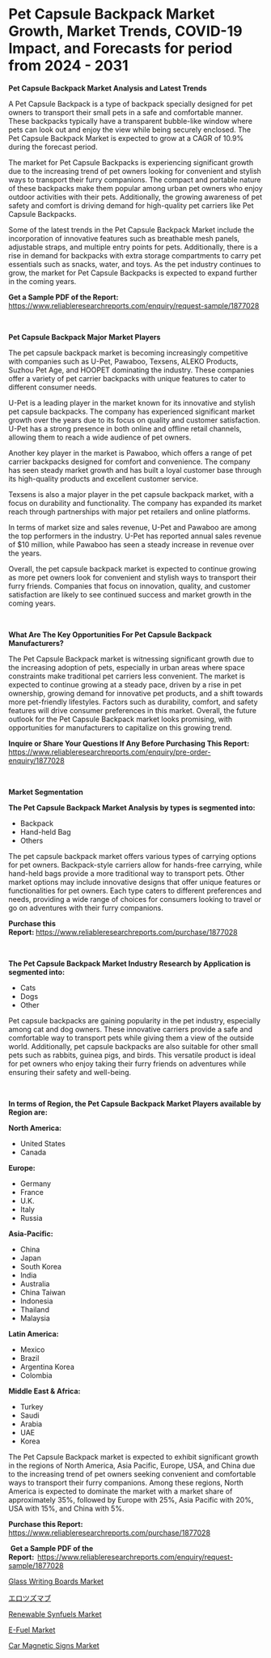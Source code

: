 <p><h1>Pet Capsule Backpack Market Growth, Market Trends, COVID-19 Impact, and Forecasts for period from 2024 - 2031</h1></p><p><strong>Pet Capsule Backpack Market Analysis and Latest Trends</strong></p>
<p><p>A Pet Capsule Backpack is a type of backpack specially designed for pet owners to transport their small pets in a safe and comfortable manner. These backpacks typically have a transparent bubble-like window where pets can look out and enjoy the view while being securely enclosed. The Pet Capsule Backpack Market is expected to grow at a CAGR of 10.9% during the forecast period.</p><p>The market for Pet Capsule Backpacks is experiencing significant growth due to the increasing trend of pet owners looking for convenient and stylish ways to transport their furry companions. The compact and portable nature of these backpacks make them popular among urban pet owners who enjoy outdoor activities with their pets. Additionally, the growing awareness of pet safety and comfort is driving demand for high-quality pet carriers like Pet Capsule Backpacks.</p><p>Some of the latest trends in the Pet Capsule Backpack Market include the incorporation of innovative features such as breathable mesh panels, adjustable straps, and multiple entry points for pets. Additionally, there is a rise in demand for backpacks with extra storage compartments to carry pet essentials such as snacks, water, and toys. As the pet industry continues to grow, the market for Pet Capsule Backpacks is expected to expand further in the coming years.</p></p>
<p><strong>Get a Sample PDF of the Report:&nbsp;</strong> <a href="https://www.reliableresearchreports.com/enquiry/request-sample/1877028">https://www.reliableresearchreports.com/enquiry/request-sample/1877028</a></p>
<p>&nbsp;</p>
<p><strong>Pet Capsule Backpack Major Market Players</strong></p>
<p><p>The pet capsule backpack market is becoming increasingly competitive with companies such as U-Pet, Pawaboo, Texsens, ALEKO Products, Suzhou Pet Age, and HOOPET dominating the industry. These companies offer a variety of pet carrier backpacks with unique features to cater to different consumer needs.</p><p>U-Pet is a leading player in the market known for its innovative and stylish pet capsule backpacks. The company has experienced significant market growth over the years due to its focus on quality and customer satisfaction. U-Pet has a strong presence in both online and offline retail channels, allowing them to reach a wide audience of pet owners.</p><p>Another key player in the market is Pawaboo, which offers a range of pet carrier backpacks designed for comfort and convenience. The company has seen steady market growth and has built a loyal customer base through its high-quality products and excellent customer service.</p><p>Texsens is also a major player in the pet capsule backpack market, with a focus on durability and functionality. The company has expanded its market reach through partnerships with major pet retailers and online platforms.</p><p>In terms of market size and sales revenue, U-Pet and Pawaboo are among the top performers in the industry. U-Pet has reported annual sales revenue of $10 million, while Pawaboo has seen a steady increase in revenue over the years.</p><p>Overall, the pet capsule backpack market is expected to continue growing as more pet owners look for convenient and stylish ways to transport their furry friends. Companies that focus on innovation, quality, and customer satisfaction are likely to see continued success and market growth in the coming years.</p></p>
<p>&nbsp;</p>
<p><strong>What Are The Key Opportunities For Pet Capsule Backpack Manufacturers?</strong></p>
<p><p>The Pet Capsule Backpack market is witnessing significant growth due to the increasing adoption of pets, especially in urban areas where space constraints make traditional pet carriers less convenient. The market is expected to continue growing at a steady pace, driven by a rise in pet ownership, growing demand for innovative pet products, and a shift towards more pet-friendly lifestyles. Factors such as durability, comfort, and safety features will drive consumer preferences in this market. Overall, the future outlook for the Pet Capsule Backpack market looks promising, with opportunities for manufacturers to capitalize on this growing trend.</p></p>
<p><strong>Inquire or Share Your Questions If Any Before Purchasing This Report:</strong> <a href="https://www.reliableresearchreports.com/enquiry/pre-order-enquiry/1877028">https://www.reliableresearchreports.com/enquiry/pre-order-enquiry/1877028</a></p>
<p>&nbsp;</p>
<p><strong>Market Segmentation</strong></p>
<p><strong>The Pet Capsule Backpack Market Analysis by types is segmented into:</strong></p>
<p><ul><li>Backpack</li><li>Hand-held Bag</li><li>Others</li></ul></p>
<p><p>The pet capsule backpack market offers various types of carrying options for pet owners. Backpack-style carriers allow for hands-free carrying, while hand-held bags provide a more traditional way to transport pets. Other market options may include innovative designs that offer unique features or functionalities for pet owners. Each type caters to different preferences and needs, providing a wide range of choices for consumers looking to travel or go on adventures with their furry companions.</p></p>
<p><strong>Purchase this Report:&nbsp;</strong><a href="https://www.reliableresearchreports.com/purchase/1877028">https://www.reliableresearchreports.com/purchase/1877028</a></p>
<p>&nbsp;</p>
<p><strong>The Pet Capsule Backpack Market Industry Research by Application is segmented into:</strong></p>
<p><ul><li>Cats</li><li>Dogs</li><li>Other</li></ul></p>
<p><p>Pet capsule backpacks are gaining popularity in the pet industry, especially among cat and dog owners. These innovative carriers provide a safe and comfortable way to transport pets while giving them a view of the outside world. Additionally, pet capsule backpacks are also suitable for other small pets such as rabbits, guinea pigs, and birds. This versatile product is ideal for pet owners who enjoy taking their furry friends on adventures while ensuring their safety and well-being.</p></p>
<p>&nbsp;</p>
<p><strong>In terms of Region, the Pet Capsule Backpack Market Players available by Region are:</strong></p>
<p>
    <p> <strong> North America: </strong>
        <ul>
            <li>United States</li>
            <li>Canada</li>
        </ul>
        </p> 
    <p> <strong> Europe: </strong>
        <ul>
            <li>Germany</li>
            <li>France</li>
            <li>U.K.</li>
            <li>Italy</li>
            <li>Russia</li>
        </ul>
        </p> 
    <p> <strong> Asia-Pacific: </strong>
        <ul>
            <li>China</li>
            <li>Japan</li>
            <li>South Korea</li>
            <li>India</li>
            <li>Australia</li>
            <li>China Taiwan</li>
            <li>Indonesia</li>
            <li>Thailand</li>
            <li>Malaysia</li>
        </ul>
        </p> 
    <p> <strong> Latin America: </strong>
        <ul>
            <li>Mexico</li>
            <li>Brazil</li>
            <li>Argentina Korea</li>
            <li>Colombia</li>
        </ul>
        </p> 
    <p> <strong> Middle East & Africa: </strong>
        <ul>
            <li>Turkey</li>
            <li>Saudi</li>
            <li>Arabia</li>
            <li>UAE</li>
            <li>Korea</li>
        </ul>
    </p>
    </p>
<p><p>The Pet Capsule Backpack market is expected to exhibit significant growth in the regions of North America, Asia Pacific, Europe, USA, and China due to the increasing trend of pet owners seeking convenient and comfortable ways to transport their furry companions. Among these regions, North America is expected to dominate the market with a market share of approximately 35%, followed by Europe with 25%, Asia Pacific with 20%, USA with 15%, and China with 5%.</p></p>
<p><strong>Purchase this Report: </strong><a href="https://www.reliableresearchreports.com/purchase/1877028">https://www.reliableresearchreports.com/purchase/1877028</a></p>
<p>&nbsp;<strong>Get a Sample PDF of the Report:&nbsp;&nbsp;</strong><a href="https://www.reliableresearchreports.com/enquiry/request-sample/1877028">https://www.reliableresearchreports.com/enquiry/request-sample/1877028</a></p>
<p><strong></strong></p>
<p><p><a href="https://github.com/joannagoyvaerts/Market-Research-Report-List-1/blob/main/glass-writing-boards-market.md">Glass Writing Boards Market</a></p><p><a href="https://github.com/wkuactfdzwizk06/Market-Research-Report-List-1/blob/main/91616973198.md">エロツズマブ</a></p><p><a href="https://issuu.com/reportprime-2/docs/renewable-synfuels-market-size-2030.pptx">Renewable Synfuels Market</a></p><p><a href="https://issuu.com/reportprime-2/docs/e-fuel-market-size-2030.pptx">E-Fuel Market</a></p><p><a href="https://github.com/lubmix/Market-Research-Report-List-1/blob/main/car-magnetic-signs-market.md">Car Magnetic Signs Market</a></p></p>